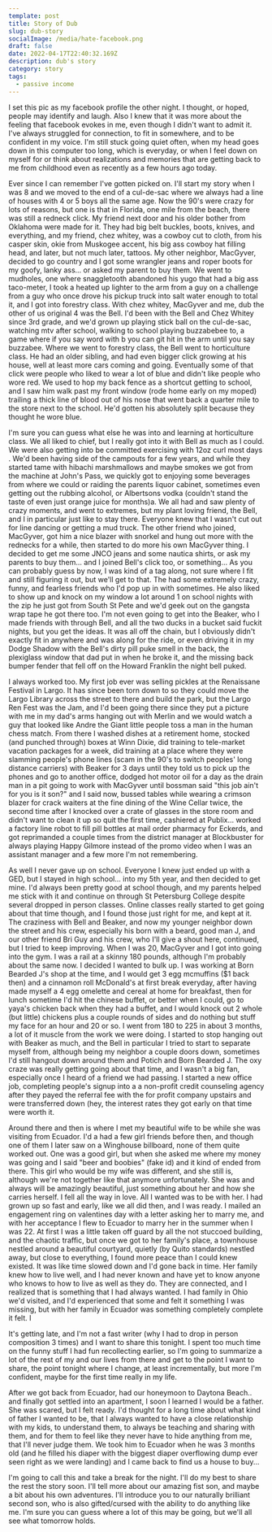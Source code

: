 ```yaml
---
template: post
title: Story of Dub
slug: dub-story
socialImage: /media/hate-facebook.png
draft: false
date: 2022-04-17T22:40:32.169Z
description: dub's story
category: story
tags:
  - passive income
---
```

I set this pic as my facebook profile the other night. I thought, or hoped, people may identify and laugh. Also I knew that it was more about the feeling that facebook evokes in me, even though I didn't want to admit it. I've always struggled for connection, to fit in somewhere, and to be confident in my voice. I'm still stuck going quiet often, when my head goes down in this computer too long, which is everyday, or when I feel down on myself for or think about realizations and memories that are getting back to me from childhood even as recently as a few hours ago today.  

Ever since I can remember I've gotten picked on. I'll start my story when I was 8 and we moved to the end of a cul-de-sac where we always had a line of houses with 4 or 5 boys all the same age. Now the 90's were crazy for lots of reasons, but one is that in Florida, one mile from the beach, there was still a redneck click. My friend next door and his older bother from Oklahoma were made for it. They had big belt buckles, boots, knives, and everything, and my friend, chez whitey, was a cowboy cut to cloth, from his casper skin, okie from Muskogee accent, his big ass cowboy hat filling head, and later, but not much later, tattoos. My other neighbor, MacGyver, decided to go country and I got some wrangler jeans and roper boots for my goofy, lanky ass... or asked my parent to buy them. We went to mudholes, one where snaggletooth abandoned his yugo that had a big ass taco-meter, I took a heated up lighter to the arm from a guy on a challenge from a guy who once drove his pickup truck into salt water enough to total it,  and I got into forestry class. With chez whitey, MacGyver and me, dub the other of us original 4 was the Bell. I'd been with the Bell and Chez Whitey since 3rd grade, and we'd grown up playing stick ball on the cul-de-sac, watching mtv after school, walking to school playing buzzabebee to, a game where if you say word with b you can git hit in the arm until you say buzzabee. Where we went to forestry class, the Bell went to horticulture class. He had an older sibling, and had even bigger click growing at his house, well at least more cars coming and going. Eventually some of that click were people who liked to wear a lot of blue and didn't like people who wore red. We used to hop my back fence as a shortcut getting to school, and I saw him walk past my front window (rode home early on my moped) trailing a thick line of blood out of his nose that went back a quarter mile to the store next to the school. He'd gotten his absolutely split because they thought he wore blue. 

I'm sure you can guess what else he was into and learning at horticulture class. We all liked to chief, but I really got into it with Bell as much as I could. We were also getting into be committed exercising with 12oz curl most days . We'd been having side of the campouts for a few years, and while they started tame with hibachi marshmallows and maybe smokes we got from the machine at John's Pass, we quickly got to enjoying some beverages from where we could or raiding the parents liquor cabinet, sometimes even getting out the rubbing alcohol, or Albertsons vodka (couldn't stand the taste of even just orange juice for months)a. We all had and saw plenty of crazy moments, and went to extremes, but my plant loving friend, the Bell, and I in particular just like to stay there. Everyone knew that I wasn't cut out for line dancing or getting a mud truck. The other friend who joined, MacGyver, got him a nice blazer with snorkel and hung out more with the rednecks for a while, then started to do more his own MacGyver thing. I decided to get me some JNCO jeans and some nautica shirts, or ask my parents to buy them... and I joined Bell's click too, or something... As you can probably guess by now, I was kind of a tag along, not sure where I fit and still figuring it out, but we'll get to that. The  had some extremely crazy, funny, and fearless friends who I'd pop up in with sometimes.  He also liked to show up and knock on my window a lot around 1 on school nights with the zip he just got from South St Pete and we'd geek out on the gangsta wrap tape he got there too. I'm not even going to get into the Beaker, who I made friends with through Bell, and all the two ducks in a bucket said fuckit nights, but you get the ideas. It was all off the chain, but I obviously didn't exactly fit in anywhere and was along for the ride, or even driving it in my Dodge Shadow with the Bell's dirty pill puke smell in the back, the plexiglass window that dad put in when he broke it, and the missing back bumper fender that fell off on the Howard Franklin the night bell puked. 

I always worked too. My first job ever was selling pickles at the Renaissane Festival in Largo. It has since been torn down to so they could move the Largo Library across the street to there and build the park, but the Largo Ren Fest was the Jam, and I'd been going there since they put a picture with me in my dad's arms hanging out with Merlin and we would watch a guy that looked like Andre the Giant little people toss a man in the human chess match. From there I washed dishes at a retirement home, stocked (and punched through) boxes at Winn Dixie, did training to tele-market vacation packages for a week, did training at a place where they were slamming people's phone lines (scam in the 90's to switch peoples' long distance carriers) with Beaker for 3 days until they told us to pick up the phones and go to another office, dodged hot motor oil for a day as the drain man in a pit going to work with MacGyver until bossman said "this job ain't for you is it son?" and I said now, bussed tables while wearing a crimson blazer for crack waiters at the fine dining of the Wine Cellar twice, the second time after I knocked over a crate of glasses in the store room and didn't want to clean it up so quit the first time, cashiered at Publix... worked a factory line robot to fill pill bottles at mail order pharmacy for Eckerds, and got reprimanded a couple times from the district manager at Blockbuster for always playing Happy Gilmore instead of the promo video when I was an assistant manager and a few more I'm not remembering. 

As well I never gave up on school. Everyone I knew just ended up with a GED, but I stayed in high school... into my 5th year, and then decided to get mine. I'd always been pretty good at school though, and my parents helped me stick with it and continue on through St Petersburg College despite several dropped in person classes. Online classes really started to get going about that time though, and I found those just right for me, and kept at it. The craziness with Bell and Beaker, and now my younger neighbor down the street and his crew, especially his born with a beard, good man J, and our other friend Bri Guy and his crew, who I'll give a shout here,  continued, but I tried to keep improving. When I was 20, MacGyver and I got into going into the gym. I was a rail at a skinny 180 pounds, although I'm probably about the same now. I decided I wanted to bulk up. I was working at Born Bearded J's shop at the time, and I would get 3 egg mcmuffins ($1 back then) and a cinnamon roll McDonald's at first break everyday, after having made myself a 4 egg omelette and cereal at home for breakfast, then for lunch sometime I'd hit the chinese buffet, or better when I could, go to yaya's chicken back when they had a buffet, and I would knock out 2 whole (but little) chickens plus a couple rounds of sides and do nothing but stuff my face for an hour and 20 or so. I went from 180 to 225 in about 3 months, a lot of it muscle from the work we were doing. I started to stop hanging out with Beaker as much, and the Bell in particular I tried to start to separate myself from, although being my neighbor a couple doors down, sometimes I'd still hangout down around them and Potich and Born Bearded J. The oxy craze was really getting going about that time, and I wasn't a big fan, especially once I heard of a friend we had passing. I started a new office job, completing people's signup into a a non-profit credit counseling agency after they payed the referral fee with the for profit company upstairs and were transferred down (hey, the interest rates they got early on that time were worth it. 

Around there and then is where I met my beautiful wife to be while she was visiting from Ecuador. I'd a had a few girl friends before then, and though one of them I later saw on a Winghouse billboard, none of them quite worked out. One was a good girl, but when she asked me where my money was going and I said "beer and boobies" (fake id) and it kind of ended from there. This girl who would be my wife was different, and she still is, although we're not together like that anymore unfortunately. She was and always will be amazingly beautiful, just something about her and how she carries herself. I fell all the way in love. All I wanted was to be with her. I had grown up so fast and early, like we all did then, and I was ready. I mailed an engagement ring on valentines day with a letter asking her to marry me, and with her acceptance I flew to Ecuador to marry her in the summer when I was 22. At first I was a little taken off guard by all the not stuccoed building, and the chaotic traffic, but once we got to her family's place, a townhouse nestled around a beautiful courtyard, quietly (by Quito standards) nestled away, but close to everything, I found more peace than I could knew existed. It was like time slowed down and I'd gone back in time. Her family knew how to live well, and I had never known and have yet to know anyone who knows to how to live as well as they do. They are connected, and I realized that is something that I had always wanted. I had family in Ohio we'd visited, and I'd experienced that some and felt it something I was missing, but with her family in Ecuador was something completely complete it felt. I

It's getting late,  and I'm not a fast writer (why I had to drop in person composition 3 times) and I want to share this tonight. I spent too much time on the funny stuff I had fun recollecting earlier, so I'm going to summarize a lot of the rest of my and our lives from there and get to the point I want to share, the point tonight where I change, at least incrementally, but more I'm confident, maybe for the first time really in my life. 

After we got back from Ecuador, had our honeymoon to Daytona Beach.. and finally got settled into an apartment, I soon I learned I would be a father. She was scared, but I felt ready. I'd thought for a long time about what kind of father I wanted to be, that I always wanted to have a close relationship with my kids, to understand them, to always be teaching and sharing with them, and for them to feel like they never have to hide anything from me, that I'll never judge them. We took him to Ecuador when he was 3 months old (and he filled his diaper with the biggest diaper overflowing dump ever seen right as we were landing) and I came back to find us a house to buy... 

I'm going to call this and take a break for the night. I'll do my best to share the rest the story soon. I'll tell more about our amazing fist son, and maybe a bit about his own adventures. I'll introduce you to our naturally brilliant second son, who is also gifted/cursed with the ability to do anything like me. I'm sure you can guess where a lot of this may be going, but we'll all see what tomorrow holds.